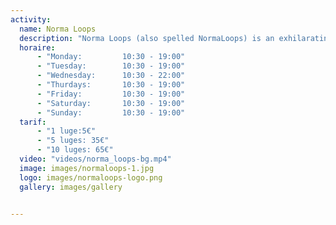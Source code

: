 ```yaml
---
activity:
  name: Norma Loops
  description: "Norma Loops (also spelled NormaLoops) is an exhilarating four‑seasons mountain coaster located at the entrance of the La Norma ski resort in the French Alps—Villarodin‑Bourget, Savoie." 
  horaire:
      - "Monday:         10:30 - 19:00"
      - "Tuesday:        10:30 - 19:00"
      - "Wednesday:      10:30 - 22:00"
      - "Thurdays:       10:30 - 19:00"
      - "Friday:         10:30 - 19:00"
      - "Saturday:       10:30 - 19:00"
      - "Sunday:         10:30 - 19:00"
  tarif:
      - "1 luge:5€" 
      - "5 luges: 35€" 
      - "10 luges: 65€" 
  video: "videos/norma_loops-bg.mp4"
  image: images/normaloops-1.jpg
  logo: images/normaloops-logo.png
  gallery: images/gallery


---
```

